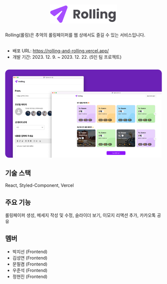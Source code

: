 <h1 align="center">
 <img src="src/assets/images/rolling-logo.png">
</h1>
Rolling(롤링)은 추억의 롤링페이퍼를 웹 상에서도 즐길 수 있는 서비스입니다.   
<br>
<br>

- 배포 URL: https://rolling-and-rolling.vercel.app/
- 개발 기간: 2023. 12. 9. ~ 2023. 12. 22. (5인 팀 프로젝트)
  <br>
  <br>

<p align="center">
 <img src="src/assets/images/rolling-rounded.png">
</p>

## 기술 스택

React, Styled-Component, Vercel

## 주요 기능

롤링페이퍼 생성, 메세지 작성 및 수정, 슬라이더 보기, 이모지 리액션 추가, 카카오톡 공유

## 멤버

- 박지선 (Frontend)
- 김성연 (Frontend)
- 문필겸 (Frontend)
- 우준석 (Frontend)
- 정현진 (Frontend)
